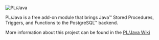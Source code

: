 ![PL/Java](https://raw.github.com/tada/pljava/gh-pages/images/pljava_logo.jpg)

PL/Java is a free add-on module that brings Java™ Stored Procedures, Triggers, and Functions to the PostgreSQL™ backend.

More information about this project can be found in the [PL/Java Wiki](https://github.com/tada/pljava/wiki)
